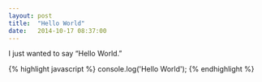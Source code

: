 ```yaml
---
layout: post
title:  "Hello World"
date:   2014-10-17 08:37:00
---
```


I just wanted to say &#8220;Hello World.&#8221;

{% highlight javascript %}
console.log('Hello World');
{% endhighlight %}